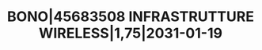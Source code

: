 ---
layout: asset
title: BONO|45683508 INFRASTRUTTURE WIRELESS|1,75|2031-01-19
isin: XS2332687040
---